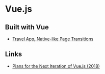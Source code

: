 # Vue.js

## Built with Vue

* [Travel App, Native-like Page Transitions](https://github.com/sdras/page-transitions-travelapp)

## Links

* [Plans for the Next Iteration of Vue.js \(2018\)](https://medium.com/the-vue-point/plans-for-the-next-iteration-of-vue-js-777ffea6fabf)

